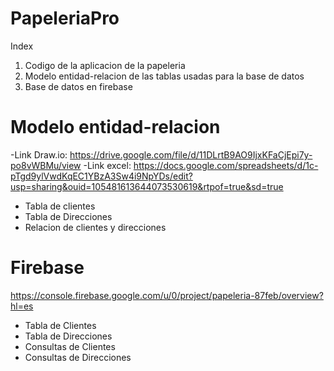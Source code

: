 # PapeleriaPro
Index
1. Codigo de la aplicacion de la papeleria
2. Modelo entidad-relacion de las tablas usadas para la base de datos
3. Base de datos en firebase

# Modelo entidad-relacion
-Link Draw.io: https://drive.google.com/file/d/11DLrtB9AO9IjxKFaCjEpi7y-po8vWBMu/view
-Link excel: https://docs.google.com/spreadsheets/d/1c-pTgd9ylVwdKqEC1YBzA3Sw4i9NpYDs/edit?usp=sharing&ouid=105481613644073530619&rtpof=true&sd=true
- Tabla de clientes
- Tabla de Direcciones
- Relacion de clientes y direcciones

# Firebase
https://console.firebase.google.com/u/0/project/papeleria-87feb/overview?hl=es
- Tabla de Clientes
- Tabla de Direcciones
- Consultas de Clientes
- Consultas de Direcciones
